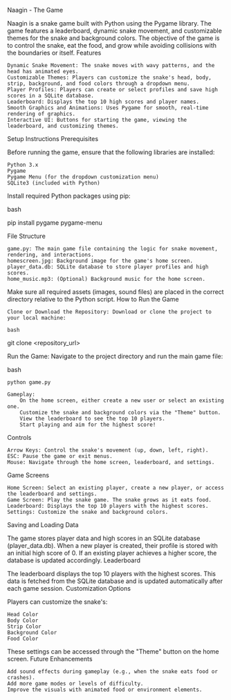 Naagin - The Game

Naagin is a snake game built with Python using the Pygame library. The game features a leaderboard, dynamic snake movement, and customizable themes for the snake and background colors. The objective of the game is to control the snake, eat the food, and grow while avoiding collisions with the boundaries or itself.
Features

    Dynamic Snake Movement: The snake moves with wavy patterns, and the head has animated eyes.
    Customizable Themes: Players can customize the snake's head, body, strip, background, and food colors through a dropdown menu.
    Player Profiles: Players can create or select profiles and save high scores in a SQLite database.
    Leaderboard: Displays the top 10 high scores and player names.
    Smooth Graphics and Animations: Uses Pygame for smooth, real-time rendering of graphics.
    Interactive UI: Buttons for starting the game, viewing the leaderboard, and customizing themes.

Setup Instructions
Prerequisites

Before running the game, ensure that the following libraries are installed:

    Python 3.x
    Pygame
    Pygame Menu (for the dropdown customization menu)
    SQLite3 (included with Python)

Install required Python packages using pip:

bash

pip install pygame pygame-menu

File Structure

    game.py: The main game file containing the logic for snake movement, rendering, and interactions.
    homescreen.jpg: Background image for the game's home screen.
    player_data.db: SQLite database to store player profiles and high scores.
    home_music.mp3: (Optional) Background music for the home screen.

Make sure all required assets (images, sound files) are placed in the correct directory relative to the Python script.
How to Run the Game

    Clone or Download the Repository: Download or clone the project to your local machine:

    bash

git clone <repository_url>

Run the Game: Navigate to the project directory and run the main game file:

bash

    python game.py

    Gameplay:
        On the home screen, either create a new user or select an existing one.
        Customize the snake and background colors via the "Theme" button.
        View the leaderboard to see the top 10 players.
        Start playing and aim for the highest score!

Controls

    Arrow Keys: Control the snake's movement (up, down, left, right).
    ESC: Pause the game or exit menus.
    Mouse: Navigate through the home screen, leaderboard, and settings.

Game Screens

    Home Screen: Select an existing player, create a new player, or access the leaderboard and settings.
    Game Screen: Play the snake game. The snake grows as it eats food.
    Leaderboard: Displays the top 10 players with the highest scores.
    Settings: Customize the snake and background colors.

Saving and Loading Data

The game stores player data and high scores in an SQLite database (player_data.db). When a new player is created, their profile is stored with an initial high score of 0. If an existing player achieves a higher score, the database is updated accordingly.
Leaderboard

The leaderboard displays the top 10 players with the highest scores. This data is fetched from the SQLite database and is updated automatically after each game session.
Customization Options

Players can customize the snake's:

    Head Color
    Body Color
    Strip Color
    Background Color
    Food Color

These settings can be accessed through the "Theme" button on the home screen.
Future Enhancements

    Add sound effects during gameplay (e.g., when the snake eats food or crashes).
    Add more game modes or levels of difficulty.
    Improve the visuals with animated food or environment elements.
